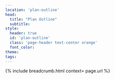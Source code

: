 ```yaml
---
location: 'plan-outline'
head:
  title: "Plan Outline"
  subtitle:
style:
  header: true
  id: 'plan-outline'
  class: 'page-header text-center orange'
  font_color:
theme:
tags:
---
```

{% include breadcrumb.html context= page.url %}
